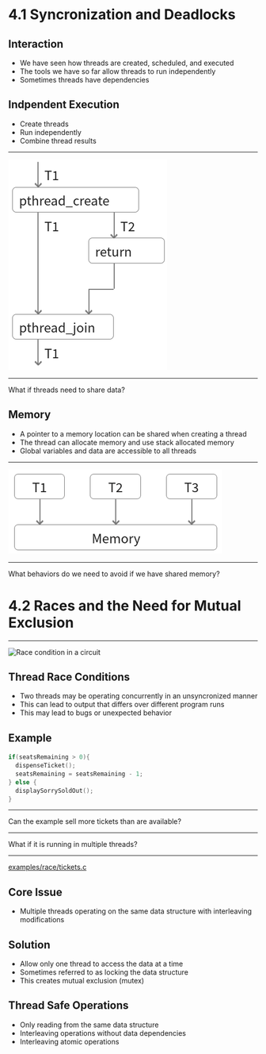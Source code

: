 4.1 Syncronization and Deadlocks
================================

Interaction
-----------

- We have seen how threads are created, scheduled, and executed
- The tools we have so far allow threads to run independently
- Sometimes threads have dependencies

Indpendent Execution
--------------------

- Create threads
- Run independently
- Combine thread results

---

![pthread_join example](media/pthread-join.png)

---

What if threads need to share data?

Memory
------

- A pointer to a memory location can be shared when creating a thread
- The thread can allocate memory and use stack allocated memory
- Global variables and data are accessible to all threads

---

![Shared memory](media/shared-memory.png)

---

What behaviors do we need to avoid if we have shared memory?

4.2 Races and the Need for Mutual Exclusion
===========================================

---

![Race condition in a circuit](https://upload.wikimedia.org/wikipedia/commons/7/78/Race_condition.svg)

Thread Race Conditions
----------------------

- Two threads may be operating concurrently in an unsyncronized manner
- This can lead to output that differs over different program runs
- This may lead to bugs or unexpected behavior

Example
-------

```c
if(seatsRemaining > 0){
  dispenseTicket();
  seatsRemaining = seatsRemaining - 1;
} else {
  displaySorrySoldOut();
}
```

---

Can the example sell more tickets than are available?

---

What if it is running in multiple threads?

---

[examples/race/tickets.c](../examples/race/tickets.c)

Core Issue
----------

- Multiple threads operating on the same data structure with interleaving modifications

Solution
--------

- Allow only one thread to access the data at a time
- Sometimes referred to as locking the data structure
- This creates mutual exclusion (mutex)

Thread Safe Operations
---------------

- Only reading from the same data structure
- Interleaving operations without data dependencies
- Interleaving atomic operations
